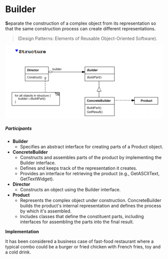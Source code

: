 # Builder

**S**eparate the construction of a complex object from its representation
so that the same construction process can create different representations. 

> (Design Patterns: Elements of Reusable Object-Oriented Software).

![structure](assets/img/structure.PNG)

##### Participants 

- **Builder**
  - Specifies an abstract interface for creating parts of a Product object.
- **ConcreteBuilder**
  - Constructs and assembles parts of the product by implementing the Builder interface.
  - Defines and keeps track of the representation it creates.
  - Provides an interface for retrieving the product (e.g., GetASCIIText, GetTextWidget).
- **Director**
  - Constructs an object using the Builder interface.
- **Product**
  - Represents the complex object under construction. ConcreteBuilder builds the product's internal representation and defines the process by which it's assembled.
  - Includes classes that define the constituent parts, including interfaces for assembling the parts into the final result. 

**Implementation**

It has been considered a business case of fast-food restaurant where a typical combo could be a burger or fried chicken with French fries, toy and a cold drink. 